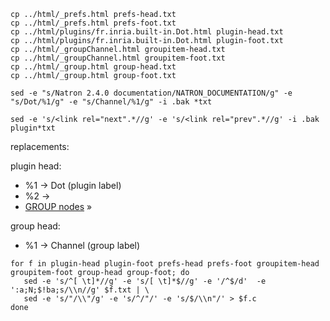 ```
cp ../html/_prefs.html prefs-head.txt
cp ../html/_prefs.html prefs-foot.txt
cp ../html/plugins/fr.inria.built-in.Dot.html plugin-head.txt
cp ../html/plugins/fr.inria.built-in.Dot.html plugin-foot.txt
cp ../html/_groupChannel.html groupitem-head.txt
cp ../html/_groupChannel.html groupitem-foot.txt
cp ../html/_group.html group-head.txt
cp ../html/_group.html group-foot.txt

sed -e "s/Natron 2.4.0 documentation/NATRON_DOCUMENTATION/g" -e "s/Dot/%1/g" -e "s/Channel/%1/g" -i .bak *txt

sed -e 's/<link rel="next".*//g' -e 's/<link rel="prev".*//g' -i .bak plugin*txt
```

replacements:

plugin head:

- %1 -> Dot (plugin label)
- %2 -> <li><a href="../_group.html?id=GROUP">GROUP nodes</a> &raquo;</li>

group head:

- %1 -> Channel (group label)

```
for f in plugin-head plugin-foot prefs-head prefs-foot groupitem-head groupitem-foot group-head group-foot; do
   sed -e 's/^[ \t]*//g' -e 's/[ \t]*$//g' -e '/^$/d'  -e ':a;N;$!ba;s/\\n//g' $f.txt | \
   sed -e 's/"/\\"/g' -e 's/^/"/' -e 's/$/\\n"/' > $f.c
done
```